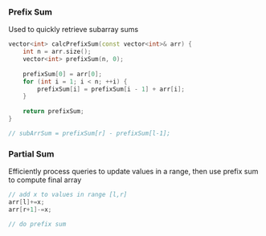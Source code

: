 

### Prefix Sum
Used to quickly retrieve subarray sums

```cpp
vector<int> calcPrefixSum(const vector<int>& arr) {
    int n = arr.size();
    vector<int> prefixSum(n, 0);
    
    prefixSum[0] = arr[0];
    for (int i = 1; i < n; ++i) {
        prefixSum[i] = prefixSum[i - 1] + arr[i];
    }
    
    return prefixSum;
}

// subArrSum = prefixSum[r] - prefixSum[l-1];
```


### Partial Sum
Efficiently process queries to update values in a range, then use prefix sum to compute final array

```cpp
// add x to values in range [l,r]
arr[l]+=x;
arr[r+1]-=x;

// do prefix sum
```

